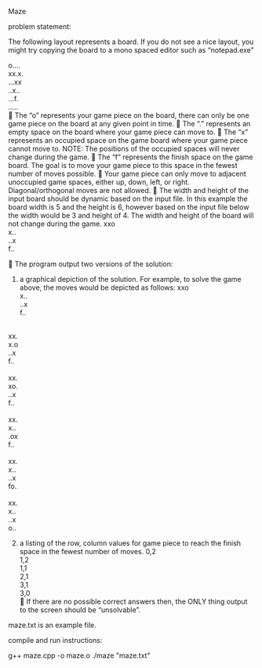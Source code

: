 
Maze

problem statement:


 The following layout represents a board. If you do not see a nice
layout, you might try copying the board to a mono spaced editor such
as “notepad.exe”

o....<br />
xx.x.<br />
...xx<br />
..x..<br />
...f.<br />
.....<br />
􀂾 The “o” represents your game piece on the board, there can only be
one game piece on the board at any given point in time.
􀂾 The “.” represents an empty space on the board where your game piece
can move to.
􀂾 The “x” represents an occupied space on the game board where your
game piece cannot move to. NOTE: The positions of the occupied
spaces will never change during the game.
􀂾 The “f” represents the finish space on the game board. The goal is
to move your game piece to this space in the fewest number of moves
possible.
􀂾 Your game piece can only move to adjacent unoccupied game spaces,
either up, down, left, or right. Diagonal/orthogonal moves are not
allowed.
􀂾 The width and height of the input board should be dynamic based on
the input file. In this example the board width is 5 and the height
is 6, however based on the input file below the width would be 3 and
height of 4. The width and height of the board will not change
during the game.
xxo<br />
x..<br />
..x<br />
f..<br />

􀂾 The program output two versions of the solution:

1. a graphical depiction of the solution. For example, to solve the
game above, the moves would be depicted as follows:
xxo<br />
x..<br />
..x<br />
f..<br />
<br />
xx.<br />
x.o<br />
..x<br />
f..<br />
<br />
xx.<br />
xo.<br />
..x<br />
f..<br />
<br />
xx.<br />
x..<br />
.ox<br />
f..<br />
<br />
xx.<br />
x..<br />
..x<br />
fo.<br />
<br />
xx.<br />
x..<br />
..x<br />
o..<br />

2. a listing of the row, column values for game piece to reach
the finish space in the fewest number of moves.
0,2<br />
1,2<br />
1,1<br />
2,1<br />
3,1<br />
3,0<br />
􀂾 If there are no possible correct answers then, the ONLY thing output
to the screen should be “unsolvable”.

maze.txt is an example file.

compile and run instructions:

g++ maze.cpp -o maze.o
./maze "maze.txt"
